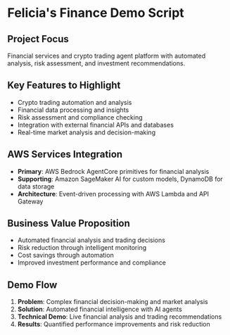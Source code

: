 # Felicia's Finance Demo Script

## Project Focus
Financial services and crypto trading agent platform with automated analysis, risk assessment, and investment recommendations.

## Key Features to Highlight
- Crypto trading automation and analysis
- Financial data processing and insights
- Risk assessment and compliance checking
- Integration with external financial APIs and databases
- Real-time market analysis and decision-making

## AWS Services Integration
- **Primary**: AWS Bedrock AgentCore primitives for financial analysis
- **Supporting**: Amazon SageMaker AI for custom models, DynamoDB for data storage
- **Architecture**: Event-driven processing with AWS Lambda and API Gateway

## Business Value Proposition
- Automated financial analysis and trading decisions
- Risk reduction through intelligent monitoring
- Cost savings through automation
- Improved investment performance and compliance

## Demo Flow
1. **Problem**: Complex financial decision-making and market analysis
2. **Solution**: Automated financial intelligence with AI agents
3. **Technical Demo**: Live financial analysis and trading recommendations
4. **Results**: Quantified performance improvements and risk reduction